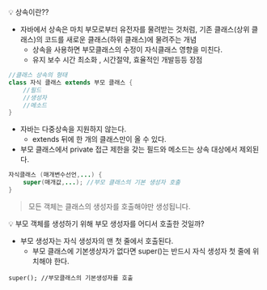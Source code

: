 <aside>
💡 상속이란??

</aside>

- 자바에서 상속은 마치 부모로부터 유전자를 물려받는 것처럼, 기존 클래스(상위 클래스)의 코드를 새로운 클래스(하위 클래스)에 물려주는 개념
    - 상속을 사용하면 부모클래스의 수정이 자식클래스 영향을 미친다.
    - 유지 보수 시간 최소화 , 시간절약, 효율적인 개발등등 장점

```java
//클래스 상속의 형태
class 자식 클래스 extends 부모 클래스 {
	//필드 
	//생성자
	//메소드
}
```

- 자바는 다중상속을 지원하지 않는다.
    - extends 뒤에 한 개의 클래스만이 올 수 있다.
- 부모 클래스에서 private 접근 제한을 갖는 필드와 메소드는 상속 대상에서 제외된다.

```java
자식클래스 (매개변수선언,...) {
	super(매개값,...); //부모 클래스의 기본 생성자 호출
}
```

> 모든 객체는 클래스의 생성자를 호출해야만 생성됩니다.
> 

<aside>
💡 부모 객체를 생성하기 위해 부모 생성자를 어디서 호출한 것일까?

</aside>

- 부모 생성자는 자식 생성자의 맨 첫 줄에서 호출된다.
    - 부모 클래스에 기본생상자가 없다면 super()는 반드시 자식 생성자 첫 줄에 위치해야 한다.

```
super(); //부모클래스의 기본생성자를 호출
```
